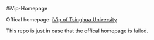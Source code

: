 #iVip-Homepage

Offical homepage: [iVip of Tsinghua University](nics.ee.tsinghua.edu.cn/people/ivip/)

This repo is just in case that the offical homepage is failed.